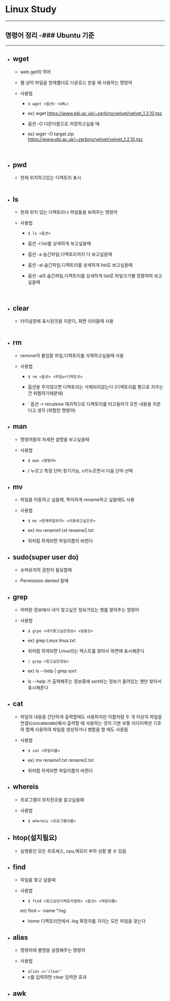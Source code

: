 
# Linux Study
---------------------------------------


## 명령어 정리 -### Ubuntu 기준
---------------------------------------

- ## wget
	- web get의 약어
	- 웹 상의 파일을 현재폴더로 다운로드 받을 때 사용하는 명령어

	- 사용법 
		+ ``` $ wget <옵션> <URL> ```

		+ ex) wget https://www.ebi.ac.uk/~zerbino/velvet/velvet_1.2.10.tgz

		+ 옵션 -O  다른이름으로 저장하고싶을 때

		+ ex) wget –O target.zip  https://www.ebi.ac.uk/~zerbino/velvet/velvet_1.2.10.tgz

	<br/>

- ## pwd
	- 현재 위치하고있는 디렉토리 표시

	<br/>

- ## ls
	- 현재 위치 있는 디렉토리나 파일들을 보여주는 명령어

	- 사용법 
		+ ``` $ ls <옵션> ```

		+ 옵션 -l  list를 상세하게 보고싶을때
		+ 옵션 -a 숨긴파일,디렉토리까지 다 보고싶을때
		+ 옵션 -al 숨긴파일,디렉토리를 상세하게 list로 보고싶을때
		+ 옵션 -alS 숨긴파일,디렉토리를 상세하게 list로 파일크기별 정렬하여 보고싶을때

	<br/>

- ## clear
	- 터미널창에 표시된것을 지운다, 화면 더러울때 사용

	<br/>

- ## rm
	- remove의 줄임말 파일,디렉토리를 삭제하고싶을때 사용

	- 사용법 
		+ ``` $ rm <옵션> <파일or디렉토리> ```

		+ 옵션을 주지않으면 디렉토리는 삭제되지않는다 (디렉토리를 통으로 지우는건 위험하기때문에)

		+ ` 옵션 -r reculsive 재귀적으로 디렉토리를 타고들어가 모든 내용을 지운다고 생각 (위험한 명령어)


- ## man
	- 명렁어들의 자세한 설명을 보고싶을때

	- 사용법 
		+ ``` $ man <명령어> ```

		+ / 누르고 특정 단어 찾기가능, n키누르면서 다음 단어 선택


- ## mv
	-  파일을 이동하고 싶을때, 특이하게 rename하고 싶을때도 사용

	- 사용법 
		+ ``` $ mv <현재파일위치> <이동하고싶은곳> ```

		+ ex) mv rename1.txt rename2.txt

		+ 위처럼 하게되면 파일이름이 바뀐다


- ## sudo(super user do)
	- 슈퍼유저의 권한이 필요할때

	- Permission denied 될때 


- ## grep
	- 어떠한 정보에서 내가 찾고싶은 정보가있는 행를 찾아주는 명령어

	- 사용법 
		+ ``` $ grpe <내가찾고싶은정보> <찾을곳> ```

		+ ex) grep Linux linux.txt

		+ 위처럼 하게되면 Linux라는 텍스트를 찾아서 화면에 표시해준다

		+ ``` | grep <찾고싶은정보> ```

		+ ex) ls --help | grep sort

		+ ls --help 가 출력해주는 정보중에 sort라는 정보가 들어있는 행만 찾아서 표시해준다


- ## cat
	-  파일의 내용을 간단하게 출력할때도 사용하지만 이름처럼 두 개 이상의 파일을 연결(concatenate)해서 출력할 때 사용하는 것이 기본
	   보통 리다이렉션 기호와 함께 사용하여 파일을 생성하거나 병합을 할 때도 사용됨

	- 사용법 
		+ ``` $ cat <파일이름> ```

		+ ex) mv rename1.txt rename2.txt

		+ 위처럼 하게되면 파일이름이 바뀐다


- ## whereis
	-  프로그램이 위치한곳을 알고싶을때

	- 사용법 
		+ ``` $ whereis <프로그램이름> ```


- ## htop(설치필요)
	-  실행중인 모든 프로세스, cpu,메모리 부하 상황 볼 수 있음


- ## find
	-  파일을 찾고 싶을때

	- 사용법 
		+ ``` $ find <찾고싶은디렉토리범위> <옵션> <파일이름> ```

		ex) find ~ -name *.log
		
		+ home 디렉토리안에서 .log 확장자를 가지는 모든 파일을 찾는다


- ## alias
	- 명령어에 별명을 설정해주는 명령어
	
	- 사용법
		+ ``` alias c='clear' ```
		+ c를 입력하면 clear 입력한 효과

- ## awk 
	
